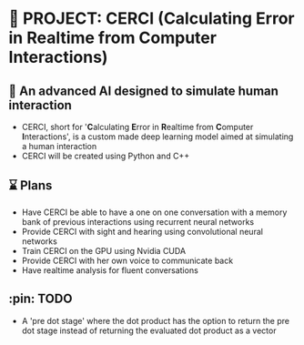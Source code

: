# :robot: PROJECT: CERCI (**C**alculating **E**rror in **R**ealtime from **C**omputer **I**nteractions)
## :brain: An advanced AI designed to simulate human interaction 

- CERCI, short for '**C**alculating **E**rror in **R**ealtime from **C**omputer **I**nteractions', is a custom made deep learning model aimed at simulating a human interaction
- CERCI will be created using Python and C++

## :hourglass: Plans
* Have CERCI be able to have a one on one conversation with a memory bank of previous interactions using recurrent neural networks
* Provide CERCI with sight and hearing using convolutional neural networks
* Train CERCI on the GPU using Nvidia CUDA
* Provide CERCI with her own voice to communicate back
* Have realtime analysis for fluent conversations

## :pin: TODO
* A 'pre dot stage' where the dot product has the option to return the pre dot stage instead of returning the evaluated dot product as a vector
